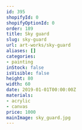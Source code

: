 ```yaml
---
id: 395
shopifyId: 0
shopifyOptionId: 0
order: 189
title: Sky guard
slug: sky-guard
url: art-works/sky-guard
aliases: []
categories:
- painting
inStock: false
isVisible: false
height: 80
width: 60
date: 2019-01-01T00:00:00Z
materials:
- acrylic
- canvas
price: 1000
mainImage: sky_guard.jpg
---
```

